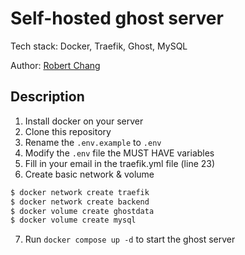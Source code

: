 # Self-hosted ghost server

Tech stack: Docker, Traefik, Ghost, MySQL

Author: [Robert Chang](https://github.com/RobertChang0722/)

## Description

1. Install docker on your server
2. Clone this repository
3. Rename the `.env.example` to `.env`
4. Modify the `.env` file the MUST HAVE variables
5. Fill in your email in the traefik.yml file (line 23)
6. Create basic network & volume

```bash
$ docker network create traefik
$ docker network create backend
$ docker volume create ghostdata
$ docker volume create mysql
```

7. Run `docker compose up -d` to start the ghost server
